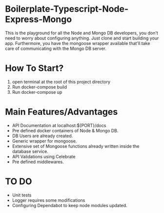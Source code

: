# Boilerplate-Typescript-Node-Express-Mongo
This is the playground for all the Node and Mongo DB developers, you don't need to worry about configuring anything. Just clone and start building your app. Furthermore, you have the mongoose wrapper available that'll take care of communicating with the Mongo DB server.

# How To Start?
1) open terminal at the root of this project directory
2) Run docker-compose build
3) Run docker-compose up

# Main Features/Advantages
- API Documentation at localhost:${PORT}/docs
- Pre defined docker containers of Node & Mongo DB.
- DB Users are already created.
- Generic wrapper for mongoose.
- Extensive set of Mongoose functions already written inside the database service.
- API Validations using Celebrate
- Pre defined middlewares.

# TO DO
- Unit tests
- Logger requires some modifications
- Configuring Dependabot to keep node modules updated.
